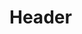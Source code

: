 <!-- TITLE: Corpseskin -->
<!-- SUBTITLE: Covers you in a magical skin that absorbs 1744 damage before dissipating.  This spell also increases your mana regeneration rate. -->

# Header